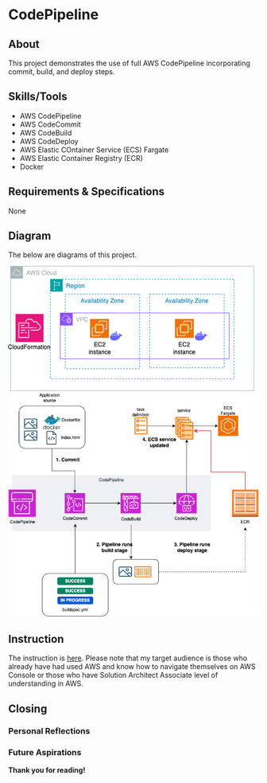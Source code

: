 # CodePipeline

## About

This project demonstrates the use of full AWS CodePipeline incorporating commit, build, and deploy steps. 

## Skills/Tools

- AWS CodePipeline
- AWS CodeCommit
- AWS CodeBuild
- AWS CodeDeploy
- AWS Elastic COntainer Service (ECS) Fargate
- AWS Elastic Container Registry (ECR)
- Docker

## Requirements & Specifications

None

## Diagram

The below are diagrams of this project.

![a screenshot of the AWS CloudFormation](./images/aws-cloudformation.png)
![a screenshot of the AWS CodePipeline](./images/aws-codepipeline.png)

## Instruction

The instruction is [here](./docs/).
Please note that my target audience is those who already have had used AWS and know how to navigate themselves on AWS Console or those who have Solution Architect Associate level of understanding in AWS. 

## Closing

### Personal Reflections


### Future Aspirations


**Thank you for reading!**

